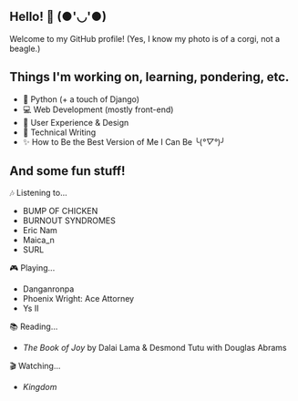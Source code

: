 ## Hello! 👋 (●'◡'●)

Welcome to my GitHub profile! (Yes, I know my photo is of a corgi, not a beagle.)

## Things I'm working on, learning, pondering, etc.
- 🐍 Python (+ a touch of Django)
- 💻 Web Development (mostly front-end)
- 🎨 User Experience & Design
- 📝 Technical Writing
- ✨ How to Be the Best Version of Me I Can Be ╰(*°▽°*)╯

## And some fun stuff!
🎶 Listening to...
- BUMP OF CHICKEN
- BURNOUT SYNDROMES
- Eric Nam
- Maica_n
- SURL

🎮 Playing...
- Danganronpa
- Phoenix Wright: Ace Attorney
- Ys II

📚 Reading...
- *The Book of Joy* by Dalai Lama & Desmond Tutu with Douglas Abrams

🎬 Watching...
- *Kingdom*

<!--
**mini-beagle/mini-beagle** is a ✨ _special_ ✨ repository because its `README.md` (this file) appears on your GitHub profile.

Here are some ideas to get you started:

- 🔭 I’m currently working on ...
- 🌱 I’m currently learning ...
- 👯 I’m looking to collaborate on ...
- 🤔 I’m looking for help with ...
- 💬 Ask me about ...
- 📫 How to reach me: ...
- 😄 Pronouns: ...
- ⚡ Fun fact: ...
-->
